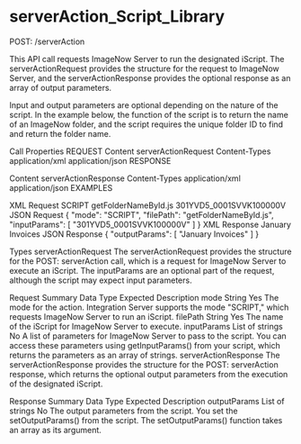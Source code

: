 serverAction_Script_Library
==========================


POST: /serverAction

This API call requests ImageNow Server to run the designated iScript. The serverActionRequest provides the structure for the request to ImageNow Server, and the serverActionResponse provides the optional response as an array of output parameters.

Input and output parameters are optional depending on the nature of the script. In the example below, the function of the script is to return the name of an ImageNow folder, and the script requires the unique folder ID to find and return the folder name.



Call Properties
REQUEST
Content
serverActionRequest
Content-Types
application/xml
application/json
RESPONSE

Content
serverActionResponse
Content-Types
application/xml
application/json
EXAMPLES

XML Request
<serverActionRequest>
<mode>SCRIPT</mode>
<filePath>getFolderNameById.js</filePath>
<inputParams>
<inputParam>301YVD5_0001SVVK100000V</inputParam>
</inputParams>
</serverActionRequest>
JSON Request
{
"mode": "SCRIPT",
"filePath": "getFolderNameById.js",
"inputParams": [
"301YVD5_0001SVVK100000V"
]
}
XML Response
<serverActionResponse>
<outputParams>
<outputParam>January Invoices</outputParam>
</outputParams>
</serverActionResponse>
JSON Response
{
"outputParams": [
"January Invoices"
]
}

Types
serverActionRequest
The serverActionRequest provides the structure for the POST: serverAction call, which is a request for ImageNow Server to execute an iScript. The inputParams are an optional part of the request, although the script may expect input parameters.

Request Summary
Data Type
Expected
Description
mode
String
Yes
The mode for the action. Integration Server supports the mode "SCRIPT," which requests ImageNow Server to run an iScript.
filePath
String
Yes
The name of the iScript for ImageNow Server to execute.
inputParams
List of strings
No
A list of parameters for ImageNow Server to pass to the script. You can access these parameters using getInputParams() from your script, which returns the parameters as an array of strings.
serverActionResponse
The serverActionResponse provides the structure for the POST: serverAction response, which returns the optional output parameters from the execution of the designated iScript.

Response Summary
Data Type
Expected
Description
outputParams
List of strings
No
The output parameters from the script. You set the setOutputParams() from the script. The setOutputParams() function takes an array as its argument.